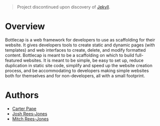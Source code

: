 > Project discontinued upon discovery of [Jekyll](http://jekyllrb.com/).

Overview
========
Bottlecap is a web framework for developers to use as scaffolding for their
website. It gives developers tools to create static and dynamic pages (with
templates) and web interfaces to create, delete, and modify formatted content.
Bottlecap is meant to be a scaffolding on which to build full-featured websites.
It is meant to be simple, be easy to set up, reduce duplication in static site
code, simplify and speed up the website creation process, and be accommodating
to developers making simple websites both for themselves and for non-developers,
all with a small footprint.



Authors
=======
- [Carter Pape](https://github.com/carterpape)
- [Josh Rees-Jones](https://github.com/twinitialize)
- [Mitch Rees-Jones](https://github.com/reesjones)
